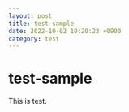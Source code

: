 ```yaml
---
layout: post
title: test-sample
date: 2022-10-02 10:20:23 +0900
category: test
---
```

# test-sample

This is test.
